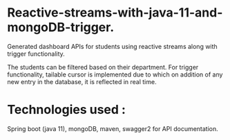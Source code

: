 # Reactive-streams-with-java-11-and-mongoDB-trigger.

Generated dashboard APIs for students using reactive streams along with trigger functionality.  

The students can be filtered based on their department. 
For trigger functionality, tailable cursor is implemented due to which on addition of any new entry in the database, it is reflected in real time.  

# Technologies used : 

Spring boot (java 11), mongoDB, maven, swagger2 for API documentation. 

